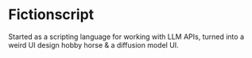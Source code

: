 # Fictionscript

Started as a scripting language for working with LLM APIs, turned into a weird UI design hobby horse & a diffusion model UI.
